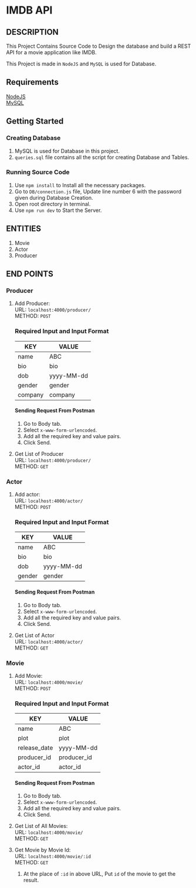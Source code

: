 # IMDB API

## DESCRIPTION   
This Project Contains Source Code to Design the database and build a REST API for a movie application like IMDB.  

This Project is made in `NodeJS` and `MySQL` is used for Database.  

## Requirements

[NodeJS](https://nodejs.org/en/download/)  
[MySQL](https://dev.mysql.com/downloads/windows/installer/8.0.html)
## Getting Started
### Creating Database
1. MySQL is used for Database in this project.  
2. `queries.sql` file contains all the script for creating Database and Tables.  

### Running Source Code
1. Use `npm install` to Install all the necessary packages.
2. Go to `DB/connection.js` file, Update line number 6 with the password given during Database Creation.
3. Open root directory in terminal.
4. Use `npm run dev` to Start the Server.

## ENTITIES

1. Movie
2. Actor
3. Producer

## END POINTS
### Producer
1. Add Producer:  
    URL: `localhost:4000/producer/`  
    METHOD: `POST`  

    ### Required Input and Input Format
    |KEY|VALUE|
    |---|-----|
    |name|ABC|
    |bio|bio|
    |dob|yyyy-MM-dd|
    |gender|gender|
    |company|company|

    #### Sending Request From Postman
    1. Go to Body tab.
    2. Select `x-www-form-urlencoded`.
    3. Add all the required key and value pairs.
    4. Click Send.    
    
2. Get List of Producer  
    URL: `localhost:4000/producer/`   
    METHOD: `GET`

### Actor
1. Add actor:  
    URL: `localhost:4000/actor/`   
    METHOD: `POST`  

    ### Required Input and Input Format
    |KEY|VALUE|
    |---|-----|
    |name|ABC|
    |bio|bio|
    |dob|yyyy-MM-dd|
    |gender|gender|

    #### Sending Request From Postman
    1. Go to Body tab.
    2. Select `x-www-form-urlencoded`.
    3. Add all the required key and value pairs.
    4. Click Send.
   
2. Get List of Actor  
    URL: `localhost:4000/actor/`  
    METHOD: `GET`

### Movie
1. Add Movie:  
    URL: `localhost:4000/movie/`  
    METHOD: `POST`

    ### Required Input and Input Format
    |KEY|VALUE|
    |---|-----|
    |name|ABC|
    |plot|plot|
    |release_date|yyyy-MM-dd|
    |producer_id|producer_id|
    |actor_id|actor_id|

    #### Sending Request From Postman
    1. Go to Body tab.
    2. Select `x-www-form-urlencoded`.
    3. Add all the required key and value pairs.
    4. Click Send.

2. Get List of All Movies:  
    URL: `localhost:4000/movie/`  
    METHOD: `GET`

3. Get Movie by Movie Id:  
    URL: `localhost:4000/movie/:id`  
    METHOD: `GET`

    1. At the place of `:id` in above URL, Put `id` of the movie to get the result.